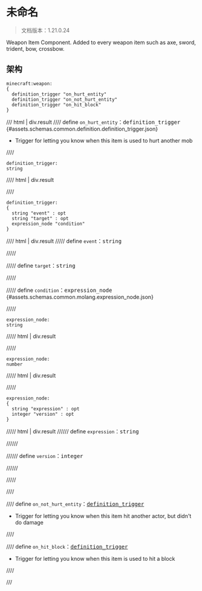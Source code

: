# 未命名

> 文档版本：1.21.0.24

Weapon Item Component. Added to every weapon item such as axe, sword, trident, bow, crossbow.

## 架构

```mcschema
minecraft:weapon:
{
  definition_trigger "on_hurt_entity"
  definition_trigger "on_not_hurt_entity"
  definition_trigger "on_hit_block"
}

```

/// html | div.result
//// define
`on_hurt_entity`：<samp>definition_trigger</samp> {#assets.schemas.common.definition.definition_trigger.json}

- Trigger for letting you know when this item is used to hurt another mob


////

```mcschema
definition_trigger:
string

```

//// html | div.result

////


```mcschema
definition_trigger:
{
  string "event" : opt
  string "target" : opt
  expression_node "condition"
}

```

//// html | div.result
///// define
`event`：<samp>string</samp>


/////


///// define
`target`：<samp>string</samp>


/////


///// define
`condition`：<samp>expression_node</samp> {#assets.schemas.common.molang.expression_node.json}


/////

```mcschema
expression_node:
string

```

///// html | div.result

/////


```mcschema
expression_node:
number

```

///// html | div.result

/////


```mcschema
expression_node:
{
  string "expression" : opt
  integer "version" : opt
}

```

///// html | div.result
////// define
`expression`：<samp>string</samp>


//////


////// define
`version`：<samp>integer</samp>


//////


/////




////




//// define
`on_not_hurt_entity`：<samp>[definition_trigger](#assets.schemas.common.definition.definition_trigger.json)</samp>

- Trigger for letting you know when this item hit another actor, but didn't do damage


////


//// define
`on_hit_block`：<samp>[definition_trigger](#assets.schemas.common.definition.definition_trigger.json)</samp>

- Trigger for letting you know when this item is used to hit a block


////


///

